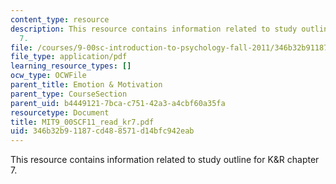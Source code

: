 ```yaml
---
content_type: resource
description: This resource contains information related to study outline for K&R chapter
  7.
file: /courses/9-00sc-introduction-to-psychology-fall-2011/346b32b91187cd488571d14bfc942eab_MIT9_00SCF11_read_kr7.pdf
file_type: application/pdf
learning_resource_types: []
ocw_type: OCWFile
parent_title: Emotion & Motivation
parent_type: CourseSection
parent_uid: b4449121-7bca-c751-42a3-a4cbf60a35fa
resourcetype: Document
title: MIT9_00SCF11_read_kr7.pdf
uid: 346b32b9-1187-cd48-8571-d14bfc942eab
---
```

This resource contains information related to study outline for K&R chapter 7.